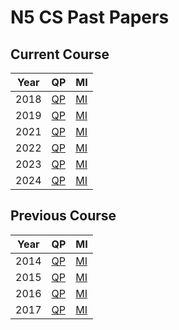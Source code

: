 # N5 CS Past Papers


## Current Course

| Year | QP                                | MI  |
| ---- | ---                               | --- |
| 2018 | [QP](N5-CS-2018-MU.pdf "2018 QP") | [MI](N5-CS-2018-MI.pdf "2018 MI") |
| 2019 | [QP](N5-CS-2019-MU.pdf "2019 QP") | [MI](N5-CS-2019-MI.pdf "2019 MI") |
| 2021 | [QP](N5-CS-2021-MU.pdf "2021 QP") | [MI](N5-CS-2021-MI.pdf "2021 MI") |
| 2022 | [QP](N5-CS-2022-MU.pdf "2022 QP") | [MI](N5-CS-2022-MI.pdf "2022 MI") |
| 2023 | [QP](N5-CS-2023-MU.pdf "2023 QP") | [MI](N5-CS-2023-MI.pdf "2023 MI") |
| 2024 | [QP](N5-CS-2024-MU.pdf "2024 QP") | [MI](N5-CS-2024-MI.pdf "2024 MI") |


## Previous Course

| Year | QP                                | MI  |
| ---- | ---                               | --- |
| 2014 | [QP](N5-CS-2014-MU.pdf "2014 QP") | [MI](N5-CS-2014-MI.pdf "2014 MI") |
| 2015 | [QP](N5-CS-2015-MU.pdf "2015 QP") | [MI](N5-CS-2015-MI.pdf "2015 MI") |
| 2016 | [QP](N5-CS-2016-MU.pdf "2016 QP") | [MI](N5-CS-2016-MI.pdf "2016 MI") |
| 2017 | [QP](N5-CS-2017-MU.pdf "2017 QP") | [MI](N5-CS-2017-MI.pdf "2017 MI") |

